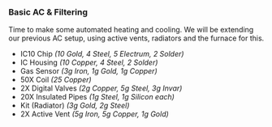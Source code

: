 ### Basic AC & Filtering
Time to make some automated heating and cooling.  We will be extending our previous AC setup, using active vents, radiators and the furnace for this.

* IC10 Chip *(10 Gold, 4 Steel, 5 Electrum, 2 Solder)*
* IC Housing *(10 Copper, 4 Steel, 2 Solder)*
* Gas Sensor *(3g Iron, 1g Gold, 1g Copper)*
* 50X Coil *(25 Copper)*
* 2X Digital Valves *(2g Copper, 5g Steel, 3g Invar)*
* 20X Insulated Pipes *(1g Steel, 1g Silicon each)*
* Kit (Radiator) *(3g Gold, 2g Steel)*
* 2X Active Vent *(5g Iron, 5g Copper, 1g Gold)*
